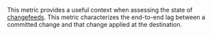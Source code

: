 This metric provides a useful context when assessing the state of <a href="https://www.cockroachlabs.com/docs/stable/change-data-capture-overview">changefeeds</a>. This metric characterizes the end-to-end lag between a committed change and that change applied at the destination.